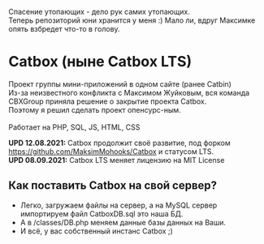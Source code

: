 Спасение утопающих - дело рук самих утопающих.<br>
Теперь репозиторий юни хранится у меня :) Мало ли, вдруг Максимке опять взбредет что-то в голову.
# Catbox (ныне Catbox LTS)
Проект группы мини-приложений в одном сайте (ранее Catbin)<br>
Из-за неизвестного конфликта с Максимом Жуйковым, вся команда CBXGroup приняла решение о закрытие проекта Catbox.<br>
Поэтому я решил сделать проект опенсурс-ным.<br><br>
Работает на PHP, SQL, JS, HTML, CSS

<b>UPD 12.08.2021:</b> Catbox продолжит своё развитие, под форком https://github.com/MaksimMohooks/Catbox и статусом LTS.<br>
<b>UPD 08.09.2021:</b> Catbox LTS меняет лицензию на MIT License

## Как поставить Catbox на свой сервер?
- Легко, загружаем файлы на сервер, а на MySQL сервер импортируем файл CatboxDB.sql это наша БД.
- А в /classes/DB.php меняем данные базы данных на Ваши.
- И всё, у вас собственный инстанс Catbox ;)
